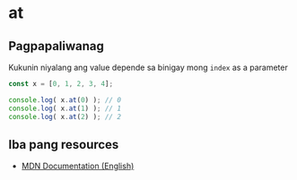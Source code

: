 # at

## Pagpapaliwanag

Kukunin niyalang ang value depende sa binigay mong `index` as a parameter

```javascript
const x = [0, 1, 2, 3, 4];

console.log( x.at(0) ); // 0
console.log( x.at(1) ); // 1
console.log( x.at(2) ); // 2
```

## Iba pang resources
- [MDN Documentation (English)](https://developer.mozilla.org/en-US/docs/Web/JavaScript/Reference/Global_Objects/Array/at)
